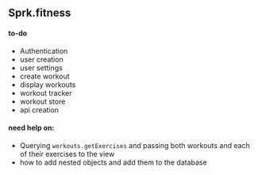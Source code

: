 ## Sprk.fitness

#### to-do

- Authentication
- user creation
- user settings
- create workout
- display workouts
- workout tracker
- workout store
- api creation


#### need help on:
- Querying `workouts.getExercises` and passing both workouts and each of their exercises to the view
- how to add nested objects and add them to the database
